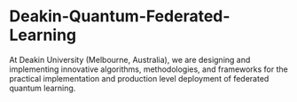 # Deakin-Quantum-Federated-Learning
At Deakin University (Melbourne, Australia), we are designing and implementing innovative algorithms, methodologies, and frameworks for the practical implementation and production level deployment of federated quantum learning. 
